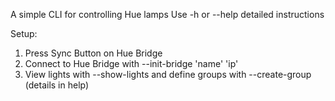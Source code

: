 A simple CLI for controlling Hue lamps
Use -h or --help detailed instructions

Setup:
  1. Press Sync Button on Hue Bridge
  2. Connect to Hue Bridge with --init-bridge 'name' 'ip'
  3. View lights with --show-lights and define groups with --create-group (details in help)
